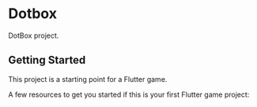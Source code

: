 # Dotbox

DotBox project.

## Getting Started

This project is a starting point for a Flutter game.

A few resources to get you started if this is your first Flutter game project: